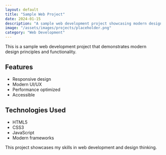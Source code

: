 ```yaml
---
layout: default
title: "Sample Web Project"
date: 2024-01-15
description: "A sample web development project showcasing modern design and functionality."
image: "/assets/images/projects/placeholder.png"
category: "Web Development"
---
```


This is a sample web development project that demonstrates modern design principles and functionality.

## Features
- Responsive design
- Modern UI/UX
- Performance optimized
- Accessible

## Technologies Used
- HTML5
- CSS3
- JavaScript
- Modern frameworks

This project showcases my skills in web development and design thinking. 